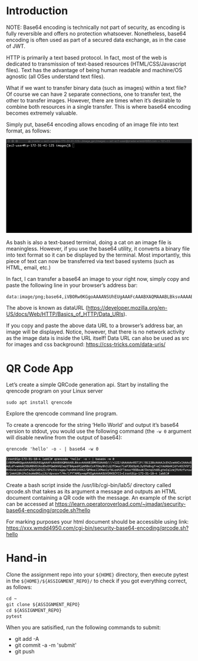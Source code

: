 # Introduction

NOTE: Base64 encoding is technically not part of security, as encoding is
fully reversible and offers no protection whatsoever.  Nonetheless, base64
encoding is often used as part of a secured data exchange, as in the case of
JWT.

HTTP is primarily a text based protocol.  In fact, most of the web is dedicated to
transmission of text-based resources (HTML/CSS/Javascript files).  Text has the
advantage of being human readable and machine/OS agnostic (all OSes understand text
files).

What if we want to transfer binary data (such as images) within a text file?  Of
course we can  have 2 separate connections, one to transfer text, the other to
transfer images.  However, there are times when it’s desirable to combine both
resources in a single transfer.  This is where base64 encoding becomes extremely
valuable.

Simply put, base64 encoding allows encoding of an image file into text format,
as follows:

![encoding with base64](images/image2.gif)

As bash is also a text-based terminal, doing a cat on an image file is meaningless.
However, if you use the base64 utility, it converts a binary file into text format
so it can be displayed by the terminal.  Most importantly, this piece of text can
now be transferred via text based systems (such as HTML, email, etc.)

In fact, I can transfer a base64 an image to your right now, simply copy and paste
the following line in your browser’s address bar:

```
data:image/png;base64,iVBORw0KGgoAAAANSUhEUgAAAFcAAABXAQMAAABLBksvAAAABlBMVEUAAAD///+l2Z/dAAAAAnRSTlP//8i138cAAAAJcEhZcwAACxIAAAsSAdLdfvwAAAC0SURBVDiNzdOxDcQgDAVQRym8BBJrpPNKsABhtHRZIxILkI4CxWdyp0tDnPKO6jUI+9sAXwf+whnAQQWwineujurMqhcT0Dh88CxXnuyLeTBXv141dC31+9V8e+laTsYrk64zbg5hKFbxARxpc6R5L3WQFlbNByRexkisugZMedLc6qcxolUsOQSpTXXLs6SDVMvsyhjPdxWHKbVIVfsCn327c5svv3O487m3JpBV/Ku/1vcLMG2tBhEoXH0AAAAASUVORK5CYII=
```

The above is known as dataURL
(https://developer.mozilla.org/en-US/docs/Web/HTTP/Basics_of_HTTP/Data_URIs).  

If you copy and paste the above data URL to a browser’s address bar, an image
will be displayed.  Notice, however, that there is no network activity as the image
data is inside the URL itself!  Data URL can also be used as src for images and
css background:  https://css-tricks.com/data-uris/

# QR Code App

Let’s create a simple QRCode generation api.  Start by installing the qrencode
program on your Linux server

```
sudo apt install qrencode
```

Explore the qrencode command line program. 

To create a qrencode for the string ‘Hello World’ and output it’s base64 version
to stdout, you would use the following command (the `-w 0` argument will disable
newline from the output of base64):

```
qrencode 'hello' -o - | base64 -w 0
```
![encoding with base64](images/image1.png)

Create a bash script inside the /usr/lib/cgi-bin/lab5/ directory called qrcode.sh
that takes as its argument a message and outputs an HTML document containing a QR
code with the message.  An example of the script can be accessed at 
https://learn.operatoroverload.com/~jmadar/security-base64-encoding/qrcode.sh?hello 

For marking purposes your html document should be accessible using link:
https://xxx.wmdd4950.com/cgi-bin/security-base64-encoding/qrcode.sh?hello

# Hand-in

Clone the assignment repo into your `${HOME}` directory, then execute pytest
in the `${HOME}/${ASSIGNMENT_REPO}/` to check if you got everything correct,
as follows:

```
cd ~
git clone ${ASSIGNMENT_REPO}
cd ${ASSIGNMENT_REPO}
pytest
```

When you are satisified, run the following commands to submit:

  - git add -A
  - git commit -a -m 'submit'
  - git push
